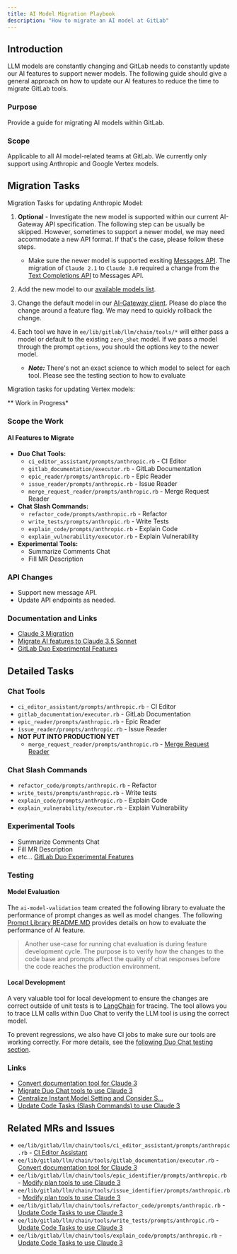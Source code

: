 ```yaml
---
title: AI Model Migration Playbook
description: "How to migrate an AI model at GitLab"
---
```


## Introduction

LLM models are constantly changing and GitLab needs to constantly update our AI features to support newer models. The following guide should give a general approach on how to update our AI features to reduce the time to migrate GitLab tools.

### Purpose

Provide a guide for migrating AI models within GitLab.

### Scope

Applicable to all AI model-related teams at GitLab. We currently only support using Anthropic and Google Vertex
models.

## Migration Tasks

Migration Tasks for updating Anthropic Model:

1. **Optional** - Investigate the new model is supported within our current AI-Gateway API specification. The following step can be usually be skipped. However, sometimes to support a newer model, we may need accommodate a new API format. If that's the case, please follow these steps.

    - Make sure the newer model is supported exsiting [Messages API](https://docs.anthropic.com/en/api/messages). The migration of `Claude 2.1` to `Claude 3.0` required a change from the [Text Completions API](https://docs.anthropic.com/en/api/complete) to Messages API.

2. Add the new model to our [available models list](https://gitlab.com/gitlab-org/gitlab/-/blob/32fa9eaa3c8589ee7f448ae683710ec7bd82f36c/ee/lib/gitlab/llm/concerns/available_models.rb#L5-10).
3. Change the default model in our [AI-Gateway client](https://gitlab.com/gitlab-org/gitlab/-/blob/41361629b302f2c55e35701d2c0a73cff32f9013/ee/lib/gitlab/llm/chain/requests/ai_gateway.rb#L63-67). Please do place the change around a feature flag. We may need to quickly rollback the change.
4. Each tool we have in `ee/lib/gitlab/llm/chain/tools/*` will either pass a model or default to the existing `zero_shot` model. If we pass a model through the prompt `options`, you should the options key to the newer model.

    - _**Note:**_ There's not an exact science to which model to select for each tool. Please see the testing section to how to evaluate

Migration tasks for updating Vertex models:

** Work in Progress*

### Scope the Work

#### AI Features to Migrate

- **Duo Chat Tools:**
  - `ci_editor_assistant/prompts/anthropic.rb` - CI Editor
  - `gitlab_documentation/executor.rb` - GitLab Documentation
  - `epic_reader/prompts/anthropic.rb` - Epic Reader
  - `issue_reader/prompts/anthropic.rb` - Issue Reader
  - `merge_request_reader/prompts/anthropic.rb` - Merge Request Reader
- **Chat Slash Commands:**
  - `refactor_code/prompts/anthropic.rb` - Refactor
  - `write_tests/prompts/anthropic.rb` - Write Tests
  - `explain_code/prompts/anthropic.rb` - Explain Code
  - `explain_vulnerability/executor.rb` - Explain Vulnerability
- **Experimental Tools:**
  - Summarize Comments Chat
  - Fill MR Description

### API Changes

- Support new message API.
- Update API endpoints as needed.

### Documentation and Links

- [Claude 3 Migration](https://gitlab.com/groups/gitlab-org/-/epics/13297)
- [Migrate AI features to Claude 3.5 Sonnet](https://gitlab.com/gitlab-org/gitlab/-/issues/468334)
- [GitLab Duo Experimental Features](https://docs.gitlab.com/ee/user/gitlab_duo/#experimental-features)

## Detailed Tasks

### Chat Tools

- `ci_editor_assistant/prompts/anthropic.rb` - CI Editor
- `gitlab_documentation/executor.rb` - GitLab Documentation
- `epic_reader/prompts/anthropic.rb` - Epic Reader
- `issue_reader/prompts/anthropic.rb` - Issue Reader
- **NOT PUT INTO PRODUCTION YET**
  - `merge_request_reader/prompts/anthropic.rb` - [Merge Request Reader](https://gitlab.com/gitlab-org/gitlab/-/merge_requests/153616#top+S)

### Chat Slash Commands

- `refactor_code/prompts/anthropic.rb` - Refactor
- `write_tests/prompts/anthropic.rb` - Write tests
- `explain_code/prompts/anthropic.rb` - Explain Code
- `explain_vulnerability/executor.rb` - Explain Vulnerability

### Experimental Tools

- Summarize Comments Chat
- Fill MR Description
- etc... [GitLab Duo Experimental Features](https://docs.gitlab.com/ee/user/gitlab_duo/#experimental-features)

### Testing

#### Model Evaluation

The `ai-model-validation` team created the following library to evaluate the performance of prompt changes as well as model changes. The following [Prompt Library README.MD](https://gitlab.com/gitlab-org/modelops/ai-model-validation-and-research/ai-evaluation/prompt-library/-/blob/main/doc/how-to/run_duo_chat_eval.md) provides details on how to evaluate the performance of AI feature.

> Another use-case for running chat evaluation is during feature development cycle. The purpose is to verify how the changes to the code base and prompts affect the quality of chat responses before the code reaches the production environment.

#### Local Development

A very valuable tool for local development to ensure the changes are correct outside of unit tests is to [LangChain](https://docs.gitlab.com/ee/development/ai_features/duo_chat.html#tracing-with-langsmith) for tracing. The tool allows you to trace LLM calls within Duo Chat to verify the LLM  tool is using the correct model.

To prevent regressions, we also have CI jobs to make sure our tools are working correctly. For more details, see the [following Duo Chat testing section](https://docs.gitlab.com/ee/development/ai_features/duo_chat.html#gitlab-duo-chat-qa-evaluation-test).

### Links

- [Convert documentation tool for Claude 3](https://gitlab.com/gitlab-org/gitlab/-/issues/458811)
- [Migrate Duo Chat tools to use Claude 3](https://gitlab.com/gitlab-org/gitlab/-/issues/455112)
- [Centralize Instant Model Setting and Consider S...](https://gitlab.com/gitlab-org/gitlab/-/issues/444664)
- [Update Code Tasks (Slash Commands) to use Claude 3](https://gitlab.com/gitlab-org/gitlab/-/issues/455717)

## Related MRs and Issues

- `ee/lib/gitlab/llm/chain/tools/ci_editor_assistant/prompts/anthropic.rb` - [CI Editor Assistant](https://gitlab.com/gitlab-org/gitlab/-/merge_requests/149619)
- `ee/lib/gitlab/llm/chain/tools/gitlab_documentation/executor.rb` - [Convert documentation tool for Claude 3](https://gitlab.com/gitlab-org/gitlab/-/issues/458811)
- `ee/lib/gitlab/llm/chain/tools/epic_identifier/prompts/anthropic.rb` - [Modify plan tools to use Claude 3](https://gitlab.com/gitlab-org/gitlab/-/merge_requests/150381)
- `ee/lib/gitlab/llm/chain/tools/issue_identifier/prompts/anthropic.rb` - [Modify plan tools to use Claude 3](https://gitlab.com/gitlab-org/gitlab/-/merge_requests/150381)
- `ee/lib/gitlab/llm/chain/tools/refactor_code/prompts/anthropic.rb` - [Update Code Tasks to use Claude 3](https://gitlab.com/gitlab-org/gitlab/-/issues/455717)
- `ee/lib/gitlab/llm/chain/tools/write_tests/prompts/anthropic.rb` - [Update Code Tasks to use Claude 3](https://gitlab.com/gitlab-org/gitlab/-/issues/455717)
- `ee/lib/gitlab/llm/chain/tools/explain_code/prompts/anthropic.rb` - [Update Code Tasks to use Claude 3](https://gitlab.com/gitlab-org/gitlab/-/issues/455717)
